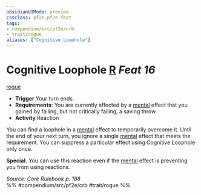 ```yaml
---
obsidianUIMode: preview
cssclass: pf2e,pf2e-feat
tags:
- compendium/src/pf2e/crb
- trait/rogue
aliases: ["Cognitive Loophole"]
---
```

# Cognitive Loophole  [R](rules/core-rulebook/chapter-9-playing-the-game.md#Actions "Reaction") *Feat 16*  
[rogue](rules/traits/rogue.md "Rogue Class Trait")  

- **Trigger** Your turn ends.
- **Requirements**: You are currently affected by a [mental](rules/traits/mental.md "Mental Effect Trait") effect that you gained by failing, but not critically failing, a saving throw.
- **Activity** Reaction

You can find a loophole in a [mental](rules/traits/mental.md "Mental Effect Trait") effect to temporarily overcome it. Until the end of your next turn, you ignore a single [mental](rules/traits/mental.md "Mental Effect Trait") effect that meets the requirement. You can suppress a particular effect using Cognitive Loophole only once.

**Special.** You can use this reaction even if the [mental](rules/traits/mental.md "Mental Effect Trait") effect is preventing you from using reactions.

*Source: Core Rulebook p. 188*  
%% #compendium/src/pf2e/crb #trait/rogue %%